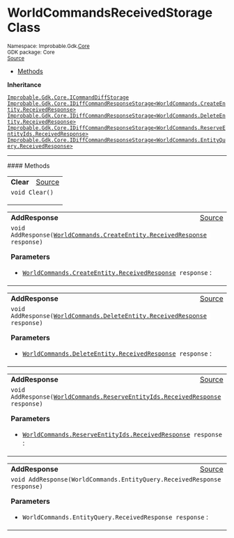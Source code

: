 
# WorldCommandsReceivedStorage Class
<sup>
Namespace: Improbable.Gdk.<a href="{{urlRoot}}/api/core-index">Core</a><br/>
GDK package: Core<br/>
<a href="https://www.github.com/spatialos/gdk-for-unity/blob/15bb5eac/workers/unity/Packages/io.improbable.gdk.core/Worker/WorldCommandsReceivedStorage.cs/#L10">Source</a>
<style>
a code {
                    padding: 0em 0.25em!important;
}
code {
                    background-color: #ffffff!important;
}
</style>
</sup>
<nav id="pageToc" class="page-toc"><ul><li><a href="#methods">Methods</a>
</ul></nav>



</p>

<b>Inheritance</b>

<code><a href="{{urlRoot}}/api/core/i-command-diff-storage">Improbable.Gdk.Core.ICommandDiffStorage</a></code>
<code><a href="{{urlRoot}}/api/core/i-diff-command-response-storage">Improbable.Gdk.Core.IDiffCommandResponseStorage&lt;WorldCommands.CreateEntity.ReceivedResponse&gt;</a></code>
<code><a href="{{urlRoot}}/api/core/i-diff-command-response-storage">Improbable.Gdk.Core.IDiffCommandResponseStorage&lt;WorldCommands.DeleteEntity.ReceivedResponse&gt;</a></code>
<code><a href="{{urlRoot}}/api/core/i-diff-command-response-storage">Improbable.Gdk.Core.IDiffCommandResponseStorage&lt;WorldCommands.ReserveEntityIds.ReceivedResponse&gt;</a></code>
<code><a href="{{urlRoot}}/api/core/i-diff-command-response-storage">Improbable.Gdk.Core.IDiffCommandResponseStorage&lt;WorldCommands.EntityQuery.ReceivedResponse&gt;</a></code>











</p>
<hr style="width:100%; border-top-color:#d8d8d8" />
#### Methods


</p>




<table width="100%">
    <tr>
        <td style="border-right:none"><a id="clear"></a><b>Clear</b></td>
        <td style="border-left:none; text-align:right"><a href="https://www.github.com/spatialos/gdk-for-unity/blob/15bb5eac/workers/unity/Packages/io.improbable.gdk.core/Worker/WorldCommandsReceivedStorage.cs/#L31">Source</a></td>
    </tr>
    <tr>
        <td colspan="2">
<code>void Clear()</code></p>






</td>
    </tr>
</table>


<table width="100%">
    <tr>
        <td style="border-right:none"><a id="addresponse-worldcommands-createentity-receivedresponse"></a><b>AddResponse</b></td>
        <td style="border-left:none; text-align:right"><a href="https://www.github.com/spatialos/gdk-for-unity/blob/15bb5eac/workers/unity/Packages/io.improbable.gdk.core/Worker/WorldCommandsReceivedStorage.cs/#L43">Source</a></td>
    </tr>
    <tr>
        <td colspan="2">
<code>void AddResponse(<a href="{{urlRoot}}/api/core/commands/world-commands/create-entity/received-response">WorldCommands.CreateEntity.ReceivedResponse</a> response)</code></p>



</p>

<b>Parameters</b>

<ul>
<li><code><a href="{{urlRoot}}/api/core/commands/world-commands/create-entity/received-response">WorldCommands.CreateEntity.ReceivedResponse</a> response</code> : </li>
</ul>





</td>
    </tr>
</table>


<table width="100%">
    <tr>
        <td style="border-right:none"><a id="addresponse-worldcommands-deleteentity-receivedresponse"></a><b>AddResponse</b></td>
        <td style="border-left:none; text-align:right"><a href="https://www.github.com/spatialos/gdk-for-unity/blob/15bb5eac/workers/unity/Packages/io.improbable.gdk.core/Worker/WorldCommandsReceivedStorage.cs/#L48">Source</a></td>
    </tr>
    <tr>
        <td colspan="2">
<code>void AddResponse(<a href="{{urlRoot}}/api/core/commands/world-commands/delete-entity/received-response">WorldCommands.DeleteEntity.ReceivedResponse</a> response)</code></p>



</p>

<b>Parameters</b>

<ul>
<li><code><a href="{{urlRoot}}/api/core/commands/world-commands/delete-entity/received-response">WorldCommands.DeleteEntity.ReceivedResponse</a> response</code> : </li>
</ul>





</td>
    </tr>
</table>


<table width="100%">
    <tr>
        <td style="border-right:none"><a id="addresponse-worldcommands-reserveentityids-receivedresponse"></a><b>AddResponse</b></td>
        <td style="border-left:none; text-align:right"><a href="https://www.github.com/spatialos/gdk-for-unity/blob/15bb5eac/workers/unity/Packages/io.improbable.gdk.core/Worker/WorldCommandsReceivedStorage.cs/#L53">Source</a></td>
    </tr>
    <tr>
        <td colspan="2">
<code>void AddResponse(<a href="{{urlRoot}}/api/core/commands/world-commands/reserve-entity-ids/received-response">WorldCommands.ReserveEntityIds.ReceivedResponse</a> response)</code></p>



</p>

<b>Parameters</b>

<ul>
<li><code><a href="{{urlRoot}}/api/core/commands/world-commands/reserve-entity-ids/received-response">WorldCommands.ReserveEntityIds.ReceivedResponse</a> response</code> : </li>
</ul>





</td>
    </tr>
</table>


<table width="100%">
    <tr>
        <td style="border-right:none"><a id="addresponse-worldcommands-entityquery-receivedresponse"></a><b>AddResponse</b></td>
        <td style="border-left:none; text-align:right"><a href="https://www.github.com/spatialos/gdk-for-unity/blob/15bb5eac/workers/unity/Packages/io.improbable.gdk.core/Worker/WorldCommandsReceivedStorage.cs/#L58">Source</a></td>
    </tr>
    <tr>
        <td colspan="2">
<code>void AddResponse(WorldCommands.EntityQuery.ReceivedResponse response)</code></p>



</p>

<b>Parameters</b>

<ul>
<li><code>WorldCommands.EntityQuery.ReceivedResponse response</code> : </li>
</ul>





</td>
    </tr>
</table>





